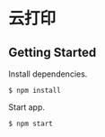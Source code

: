 # 云打印

## Getting Started

Install dependencies.

```
$ npm install
```

Start app.

```
$ npm start
```

